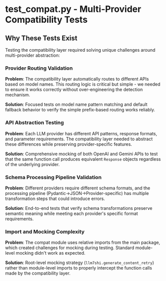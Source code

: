 # test_compat.py - Multi-Provider Compatibility Tests

## Why These Tests Exist

Testing the compatibility layer required solving unique challenges around multi-provider abstraction:

### Provider Routing Validation
**Problem**: The compatibility layer automatically routes to different APIs based on model names. This routing logic is critical but simple - we needed to ensure it works correctly without over-engineering the detection mechanism.

**Solution**: Focused tests on model name pattern matching and default fallback behavior to verify the simple prefix-based routing works reliably.

### API Abstraction Testing
**Problem**: Each LLM provider has different API patterns, response formats, and parameter requirements. The compatibility layer needed to abstract these differences while preserving provider-specific features.

**Solution**: Comprehensive mocking of both OpenAI and Gemini APIs to test that the same function call produces equivalent `Response` objects regardless of the underlying provider.

### Schema Processing Pipeline Validation
**Problem**: Different providers require different schema formats, and the processing pipeline (Pydantic→JSON→Provider-specific) has multiple transformation steps that could introduce errors.

**Solution**: End-to-end tests that verify schema transformations preserve semantic meaning while meeting each provider's specific format requirements.

### Import and Mocking Complexity
**Problem**: The compat module uses relative imports from the main package, which created challenges for mocking during testing. Standard module-level mocking didn't work as expected.

**Solution**: Root-level mocking strategy (`llm7shi.generate_content_retry`) rather than module-level imports to properly intercept the function calls made by the compatibility layer.